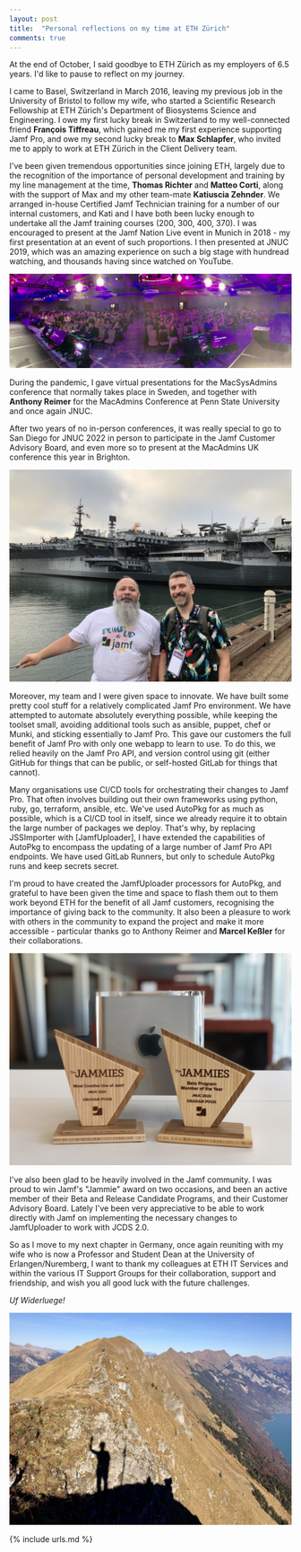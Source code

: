 ```yaml
---
layout: post
title:  "Personal reflections on my time at ETH Zürich"
comments: true
---
```


At the end of October, I said goodbye to ETH Zürich as my employers of 6.5 years. I'd like to pause to reflect on my journey.

I came to Basel, Switzerland in March 2016, leaving my previous job in the University of Bristol to follow my wife, who started a Scientific Research Fellowship at ETH Zürich's Department of Biosystems Science and Engineering. I owe my first lucky break in Switzerland to my well-connected friend **François Tiffreau**, which gained me my first experience supporting Jamf Pro, and owe my second lucky break to **Max Schlapfer**, who invited me to apply to work at ETH Zürich in the Client Delivery team.

I've been given tremendous opportunities since joining ETH, largely due to the recognition of the importance of personal development and training by my line management at the time, **Thomas Richter** and **Matteo Corti**, along with the support of Max and my other team-mate **Katiuscia Zehnder**. We arranged in-house Certified Jamf Technician training for a number of our internal customers, and Kati and I have both been lucky enough to undertake all the Jamf training courses (200, 300, 400, 370). I was encouraged to present at the Jamf Nation Live event in Munich in 2018 - my first presentation at an event of such proportions. I then presented at JNUC 2019, which was an amazing experience on such a big stage with hundread watching, and thousands having since watched on YouTube.

![The audience at JNUC 2019](/assets/images/jnuc-2019.jpg)

During the pandemic, I gave virtual presentations for the MacSysAdmins conference that normally takes place in Sweden, and together with **Anthony Reimer** for the MacAdmins Conference at Penn State University and once again JNUC. 

After two years of no in-person conferences, it was really special to go to San Diego for JNUC 2022 in person to participate in the Jamf Customer Advisory Board, and even more so to present at the MacAdmins UK conference this year in Brighton.

![San Diego and the Midway](/assets/images/pump-up-the-jamf.jpg)

Moreover, my team and I were given space to innovate. We have built some pretty cool stuff for a relatively complicated Jamf Pro environment. We have attempted to automate absolutely everything possible, while keeping the toolset small, avoiding additional tools such as ansible, puppet, chef or Munki, and sticking essentially to Jamf Pro. This gave our customers the full benefit of Jamf Pro with only one webapp to learn to use. To do this, we relied heavily on the Jamf Pro API, and version control using git (either GitHub for things that can be public, or self-hosted GitLab for things that cannot).

Many organisations use CI/CD tools for orchestrating their changes to Jamf Pro. That often involves building out their own frameworks using python, ruby, go, terraform, ansible, etc. We've used AutoPkg for as much as possible, which is a CI/CD tool in itself, since we already require it to obtain the large number of packages we deploy. That's why, by replacing JSSImporter with [JamfUploader], I have extended the capabilities of AutoPkg to encompass the updating of a large number of Jamf Pro API endpoints. We have used GitLab Runners, but only to schedule AutoPkg runs and keep secrets secret.

I'm proud to have created the JamfUploader processors for AutoPkg, and grateful to have been given the time and space to flash them out to them work beyond ETH for the benefit of all Jamf customers, recognising the importance of giving back to the community. It also been a pleasure to work with others in the community to expand the project and make it more accessible - particular thanks go to Anthony Reimer and **Marcel Keßler** for their collaborations.

![Two Jammie Awards](/assets/images/double-jammie.jpg)

I've also been glad to be heavily involved in the Jamf community. I was proud to win Jamf's "Jammie" award on two occasions, and been an active member of their Beta and Release Candidate Programs, and their Customer Advisory Board. Lately I've been very appreciative to be able to work directly with Jamf on implementing the necessary changes to JamfUploader to work with JCDS 2.0.

So as I move to my next chapter in Germany, once again reuniting with my wife who is now a Professor and Student Dean at the University of Erlangen/Nuremberg, I want to thank my colleagues at ETH IT Services and within the various IT Support Groups for their collaboration, support and friendship, and wish you all good luck with the future challenges.

_Uf Widerluege!_

![Uf widerluege](/assets/images/uf-widerluege.jpg)

{% include urls.md %}
